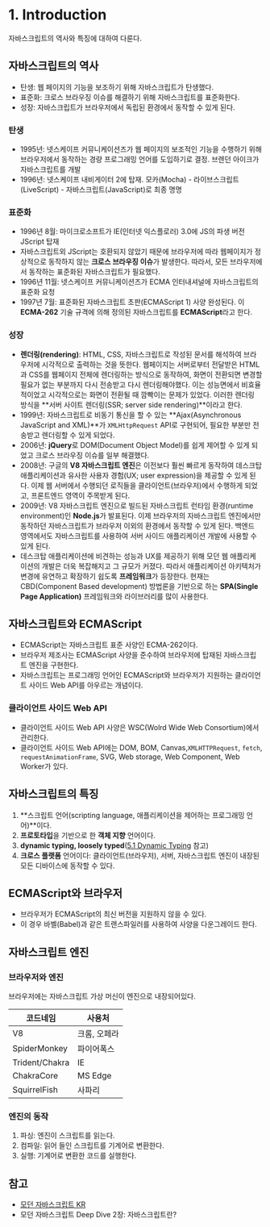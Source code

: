 # 1. Introduction

자바스크립트의 역사와 특징에 대하여 다룬다.



## 자바스크립트의 역사

- 탄생: 웹 페이지의 기능을 보조하기 위해 자바스크립트가 탄생했다.
- 표준화: 크로스 브라우징 이슈를 해결하기 위해 자바스크립트를 표준화한다.
- 성장: 자바스크립트가 브라우저에서 독립된 환경에서 동작할 수 있게 된다.



### 탄생

- 1995년: 넷스케이프 커뮤니케이션즈가 웹 페이지의 보조적인 기능을 수행하기 위해 브라우저에서 동작하는 경량 프로그래밍 언어를 도입하기로 결정. 브렌던 아이크가 자바스크립트를 개발
- 1996년: 넷스케이프 내비게이터 2에 탑재. 모카(Mocha) - 라이브스크립트(LiveScript) - 자바스크립트(JavaScript)로 최종 명명



### 표준화

- 1996년 8월: 마이크로소프트가 IE(인터넷 익스플로러) 3.0에 JS의 파생 버전 JScript 탑재
- 자바스크립트외 JScript는 호환되지 않았기 때문에 브라우저에 따라 웹페이지가 정상적으로 동작하지 않는 **크로스 브라우징 이슈**가 발생한다. 따라서, 모든 브라우저에서 동작하는 표준화된 자바스크립트가 필요했다.
- 1996년 11월: 넷스케이프 커뮤니케이션즈가 ECMA 인터내셔널에 자바스크립트의 표준화 요청
- 1997년 7월: 표준화된 자바스크립트 초판(ECMAScript 1) 사양 완성된다. 이 **ECMA-262** 기술 규격에 의해 정의된 자바스크립트를 **ECMAScript**라고 한다.



### 성장

- **렌더링(rendering)**: HTML, CSS, 자바스크립트로 작성된 문서를 해석하여 브라우저에 시각적으로 출력하는 것을 뜻한다. 웹페이지는 서버로부터 전달받은 HTML과 CSS를 웹페이지 전체에 렌더링하는 방식으로 동작하여, 화면이 전환되면 변경할 필요가 없는 부분까지 다시 전송받고 다시 렌더링해야했다. 이는 성능면에서 비효율적이었고 시각적으로는 화면이 전환될 때 깜빡이는 문제가 있었다. 이러한 렌더링 방식을 **서버 사이트 렌더링(SSR; server side rendering)**이라고 한다.
- 1999년: 자바스크립트로 비동기 통신을 할 수 있는 **Ajax(Asynchronous JavaScript and XML)**가 `XMLHttpRequest` API로 구현되어, 필요한 부분만 전송받고 렌더링할 수 있게 되었다.
- 2006년: **jQuery**로 DOM(Document Object Model)를 쉽게 제어할 수 있게 되었고 크로스 브라우징 이슈를 일부 해결했다.
- 2008년: 구글의 **V8 자바스크립트 엔진**은 이전보다 훨씬 빠르게 동작하여 데스크탑 애플리케이션과 유사한 사용자 경험(UX; user expression)을 제공할 수 있게 된다. 이제 웹 서버에서 수행되던 로직들을 클라이언트(브라우저)에서 수행하게 되었고, 프론트엔드 영역이 주목받게 된다.
- 2009년: V8 자바스크립트 엔진으로 빌드된 자바스크립트 런타임 환경(runtime environment)인  **Node.js**가 발표된다. 이제 브라우저의 자바스크립트 엔진에서만 동작하던 자바스크립트가 브라우저 이외의 환경에서 동작할 수 있게 된다. 백엔드 영역에서도 자바스크립트를 사용하여 서버 사이드 애플리케이션 개발에 사용할 수 있게 된다.
- 데스크탑 애플리케이션에 비견하는 성능과 UX를 제공하기 위해 모던 웹 애플리케이션의 개발은 더욱 복잡해지고 그 규모가 커졌다. 따라서 애플리케이션 아키텍처가 변경에 유연하고 확장하기 쉽도록 **프레임워크**가 등장한다. 현재는 CBD(Component Based development) 방법론을 기반으로 하는 **SPA(Single Page Application)** 프레임워크와 라이브러리를 많이 사용한다.



## 자바스크립트와 ECMAScript

- ECMAScript는 자바스크립트 표준 사양인 ECMA-262이다.
- 브라우저 제조사는 ECMAScript 사양을 준수하여 브라우저에 탑재된 자바스크립트 엔진을 구현한다.
- 자바스크립트는 프로그래밍 언어인 ECMAScript와 브라우저가 지원하는 클라이언트 사이드 Web API를 아우르는 개념이다.



### 클라이언트 사이드 Web API

- 클라이언트 사이드 Web API 사양은 WSC(Wolrd Wide Web Consortium)에서 관리한다.
- 클라이언트 사이드 Web API에는 DOM, BOM, Canvas,`XMLHTTPRequest`, `fetch`, `requestAnimationFrame`, SVG, Web storage, Web Component, Web Worker가 있다.



## 자바스크립트의 특징

1. **스크립트 언어(scripting language, 애플리케이션을 제어하는 프로그래밍 언어)**이다.
2. **프로토타입**을 기반으로 한 **객체 지향** 언어이다.
3. **dynamic typing, loosely typed**([5.1 Dynamic Typing](https://github.com/leegwae/study-javascript/blob/main/05.%20Data%20Types.md#51-dynamic-typing) 참고)
4. **크로스 플랫폼** 언어이다: 클라이언트(브라우저), 서버, 자바스크립트 엔진이 내장된 모든 디바이스에 동작할 수 있다.



## ECMAScript와 브라우저

- 브라우저가 ECMAScript의 최신 버전을 지원하지 않을 수 있다.
- 이 경우 바벨(Babel)과 같은 트랜스파일러를 사용하여 사양을 다운그레이드 한다.



## 자바스크립트 엔진

### 브라우저와 엔진

브라우저에는 자바스크립트 가상 머신이 엔진으로 내장되어있다.

| 코드네임       | 사용처       |
| -------------- | ------------ |
| V8             | 크롬, 오페라 |
| SpiderMonkey   | 파이어폭스   |
| Trident/Chakra | IE           |
| ChakraCore     | MS Edge      |
| SquirrelFish   | 사파리       |



### 엔진의 동작

1. 파싱: 엔진이 스크립트를 읽는다.
2. 컴파일: 읽어 들인 스크립트를 기계어로 변환한다.
3. 실행: 기계어로 변환한 코드를 실행한다.



## 참고

- [모던 자바스크립트 KR](https://ko.javascript.info/intro)
- 모던 자바스크립트 Deep Dive 2장: 자바스크립트란?